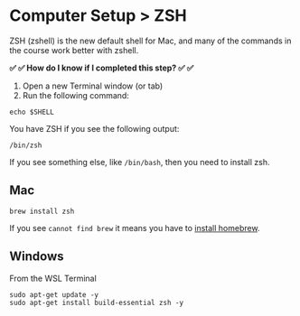 # Computer Setup > ZSH

ZSH (zshell) is the new default shell for Mac, and many of the commands in the course work better with zshell.

**✅ ✅ How do I know if I completed this step? ✅ ✅**

1. Open a new Terminal window (or tab)
1. Run the following command:

```
echo $SHELL
```

You have ZSH if you see the following output:

```
/bin/zsh
```

If you see something else, like `/bin/bash`, then you need to install zsh.

## Mac

```
brew install zsh
```

If you see `cannot find brew` it means you have to [install homebrew](./homebrew.md).

## Windows

From the WSL Terminal

```
sudo apt-get update -y
sudo apt-get install build-essential zsh -y 
```
